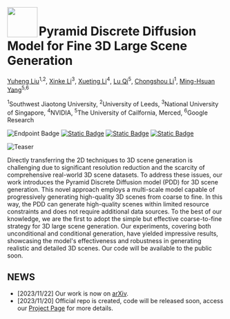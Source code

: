 <img src="https://yuheng.ink/project-page/pyramid-discrete-diffusion/images/pyramid_logo.png" height="70px" align="left">

# Pyramid Discrete Diffusion Model for Fine 3D Large Scene Generation

[Yuheng Liu](https://yuheng.ink/)<sup>1,2</sup>, [Xinke Li](https://shinke-li.github.io/)<sup>3</sup>, [Xueting Li](https://sunshineatnoon.github.io/)<sup>4</sup>, [Lu Qi](http://luqi.info/)<sup>5</sup>, [Chongshou Li](https://scholar.google.com.sg/citations?user=pQsr70EAAAAJ&hl=en)<sup>1</sup>, [Ming-Hsuan Yang](https://scholar.google.com/citations?user=p9-ohHsAAAAJ&hl=en&oi=ao)<sup>5,6</sup>

<sup>1</sup>Southwest Jiaotong University, <sup>2</sup>University of Leeds, <sup>3</sup>National University of Singapore, <sup>4</sup>NVIDIA, <sup>5</sup>The University of Cailfornia, Merced, <sup>6</sup>Google Research

![Endpoint Badge](https://img.shields.io/endpoint?url=https%3A%2F%2Fhits.dwyl.com%2FYuheng-SWJTU%2Fpyramid-discrete-diffusion.json&label=visitors&color=fedcba)  [![Static Badge](https://img.shields.io/badge/PDF-Download-red?logo=Adobe%20Acrobat%20Reader)](https://yuheng.ink/project-page/pyramid-discrete-diffusion/papers/pyramid_discrete_diffsion_for_fine_3d_large_scene_generation.pdf)  [![Static Badge](https://img.shields.io/badge/arXiv-b31b1b?logo=arXiv&logoColor=white)](https://arxiv.org/abs/2311.12085)  [![Static Badge](https://img.shields.io/badge/Project%20Page-blue?logo=Google%20Chrome&logoColor=white)](https://yuheng.ink/project-page/pyramid-discrete-diffusion/)

![Teaser](https://yuheng.ink/project-page/pyramid-discrete-diffusion/images/teaser.png)

Directly transferring the 2D techniques to 3D scene generation is challenging due to significant resolution reduction and the scarcity of comprehensive real-world 3D scene datasets. To address these issues, our work introduces the Pyramid Discrete Diffusion model (PDD) for 3D scene generation. This novel approach employs a multi-scale model capable of progressively generating high-quality 3D scenes from coarse to fine. In this way, the PDD can generate high-quality scenes within limited resource constraints and does not require additional data sources. To the best of our knowledge, we are the first to adopt the simple but effective coarse-to-fine strategy for 3D large scene generation. Our experiments, covering both unconditional and conditional generation, have yielded impressive results, showcasing the model's effectiveness and robustness in generating realistic and detailed 3D scenes. Our code will be available to the public soon.

## NEWS

- [2023/11/22] Our work is now on [arXiv](https://arxiv.org/abs/2311.12085).
- [2023/11/20] Official repo is created, code will be released soon, access our [Project Page](https://yuheng.ink/project-page/pyramid-discrete-diffusion/) for more details.

